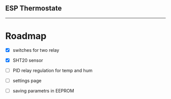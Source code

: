 ## ESP Thermostate

----------------------------

# Roadmap 
- [x] switches for two relay
- [x] SHT20 sensor
- [ ] PID relay regulation for temp and hum
- [ ] settings page
- [ ] saving parametrs in EEPROM

